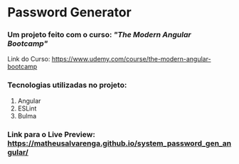 # Password Generator

### Um projeto feito com o curso: _"The Modern Angular Bootcamp"_

Link do Curso: https://www.udemy.com/course/the-modern-angular-bootcamp

### Tecnologias utilizadas no projeto:

1. Angular
2. ESLint
3. Bulma

### Link para o Live Preview: <br> https://matheusalvarenga.github.io/system_password_gen_angular/
